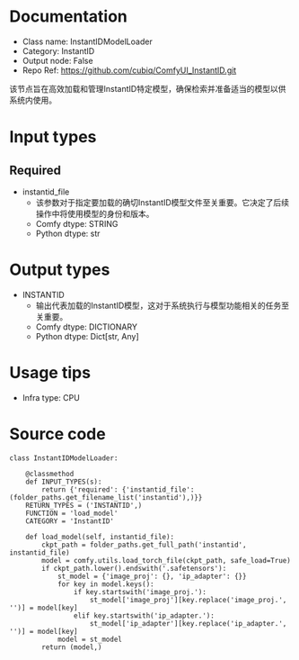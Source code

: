 # Documentation
- Class name: InstantIDModelLoader
- Category: InstantID
- Output node: False
- Repo Ref: https://github.com/cubiq/ComfyUI_InstantID.git

该节点旨在高效加载和管理InstantID特定模型，确保检索并准备适当的模型以供系统内使用。

# Input types
## Required
- instantid_file
    - 该参数对于指定要加载的确切InstantID模型文件至关重要。它决定了后续操作中将使用模型的身份和版本。
    - Comfy dtype: STRING
    - Python dtype: str

# Output types
- INSTANTID
    - 输出代表加载的InstantID模型，这对于系统执行与模型功能相关的任务至关重要。
    - Comfy dtype: DICTIONARY
    - Python dtype: Dict[str, Any]

# Usage tips
- Infra type: CPU

# Source code
```
class InstantIDModelLoader:

    @classmethod
    def INPUT_TYPES(s):
        return {'required': {'instantid_file': (folder_paths.get_filename_list('instantid'),)}}
    RETURN_TYPES = ('INSTANTID',)
    FUNCTION = 'load_model'
    CATEGORY = 'InstantID'

    def load_model(self, instantid_file):
        ckpt_path = folder_paths.get_full_path('instantid', instantid_file)
        model = comfy.utils.load_torch_file(ckpt_path, safe_load=True)
        if ckpt_path.lower().endswith('.safetensors'):
            st_model = {'image_proj': {}, 'ip_adapter': {}}
            for key in model.keys():
                if key.startswith('image_proj.'):
                    st_model['image_proj'][key.replace('image_proj.', '')] = model[key]
                elif key.startswith('ip_adapter.'):
                    st_model['ip_adapter'][key.replace('ip_adapter.', '')] = model[key]
            model = st_model
        return (model,)
```